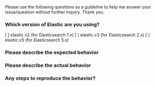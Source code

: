 Please use the following questions as a guideline to help me answer
your issue/question without further inquiry. Thank you.

### Which version of Elastic are you using?

[ ] elastic.v2 (for Elasticsearch 1.x)
[ ] elastic.v3 (for Elasticsearch 2.x)
[ ] elastic.v5 (for Elasticsearch 5.x)

### Please describe the expected behavior


### Please describe the actual behavior


### Any steps to reproduce the behavior?

